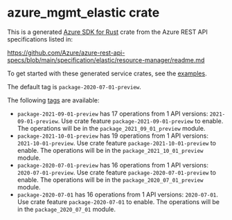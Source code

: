 # azure_mgmt_elastic crate

This is a generated [Azure SDK for Rust](https://github.com/Azure/azure-sdk-for-rust) crate from the Azure REST API specifications listed in:

https://github.com/Azure/azure-rest-api-specs/blob/main/specification/elastic/resource-manager/readme.md

To get started with these generated service crates, see the [examples](https://github.com/Azure/azure-sdk-for-rust/blob/main/services/README.md#examples).

The default tag is `package-2020-07-01-preview`.

The following [tags](https://github.com/Azure/azure-sdk-for-rust/blob/main/services/tags.md) are available:

- `package-2021-09-01-preview` has 17 operations from 1 API versions: `2021-09-01-preview`. Use crate feature `package-2021-09-01-preview` to enable. The operations will be in the `package_2021_09_01_preview` module.
- `package-2021-10-01-preview` has 19 operations from 1 API versions: `2021-10-01-preview`. Use crate feature `package-2021-10-01-preview` to enable. The operations will be in the `package_2021_10_01_preview` module.
- `package-2020-07-01-preview` has 16 operations from 1 API versions: `2020-07-01-preview`. Use crate feature `package-2020-07-01-preview` to enable. The operations will be in the `package_2020_07_01_preview` module.
- `package-2020-07-01` has 16 operations from 1 API versions: `2020-07-01`. Use crate feature `package-2020-07-01` to enable. The operations will be in the `package_2020_07_01` module.